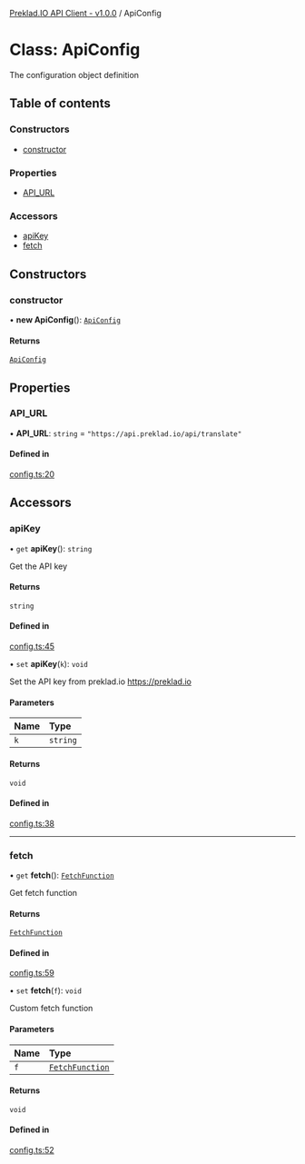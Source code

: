 [Preklad.IO API Client - v1.0.0](../README.md) / ApiConfig

# Class: ApiConfig

The configuration object definition

## Table of contents

### Constructors

- [constructor](ApiConfig.md#constructor)

### Properties

- [API\_URL](ApiConfig.md#api_url)

### Accessors

- [apiKey](ApiConfig.md#apikey)
- [fetch](ApiConfig.md#fetch)

## Constructors

### constructor

• **new ApiConfig**(): [`ApiConfig`](ApiConfig.md)

#### Returns

[`ApiConfig`](ApiConfig.md)

## Properties

### API\_URL

• **API\_URL**: `string` = `"https://api.preklad.io/api/translate"`

#### Defined in

[config.ts:20](https://github.com/TedyHub/preklad-io-js-client/blob/7e29400/src/config.ts#L20)

## Accessors

### apiKey

• `get` **apiKey**(): `string`

Get the API key

#### Returns

`string`

#### Defined in

[config.ts:45](https://github.com/TedyHub/preklad-io-js-client/blob/7e29400/src/config.ts#L45)

• `set` **apiKey**(`k`): `void`

Set the API key from preklad.io
https://preklad.io

#### Parameters

| Name | Type |
| :------ | :------ |
| `k` | `string` |

#### Returns

`void`

#### Defined in

[config.ts:38](https://github.com/TedyHub/preklad-io-js-client/blob/7e29400/src/config.ts#L38)

___

### fetch

• `get` **fetch**(): [`FetchFunction`](../README.md#fetchfunction)

Get fetch function

#### Returns

[`FetchFunction`](../README.md#fetchfunction)

#### Defined in

[config.ts:59](https://github.com/TedyHub/preklad-io-js-client/blob/7e29400/src/config.ts#L59)

• `set` **fetch**(`f`): `void`

Custom fetch function

#### Parameters

| Name | Type |
| :------ | :------ |
| `f` | [`FetchFunction`](../README.md#fetchfunction) |

#### Returns

`void`

#### Defined in

[config.ts:52](https://github.com/TedyHub/preklad-io-js-client/blob/7e29400/src/config.ts#L52)
